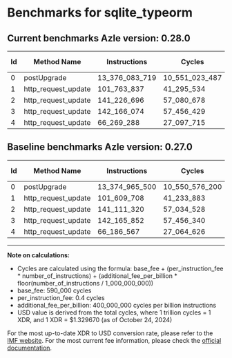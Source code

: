 # Benchmarks for sqlite_typeorm

## Current benchmarks Azle version: 0.28.0

| Id  | Method Name         | Instructions   | Cycles         | USD           | USD/Million Calls | Change                              |
| --- | ------------------- | -------------- | -------------- | ------------- | ----------------- | ----------------------------------- |
| 0   | postUpgrade         | 13_376_083_719 | 10_551_023_487 | $0.0140293794 | $14_029.37        | <font color="red">+1_118_219</font> |
| 1   | http_request_update | 101_763_837    | 41_295_534     | $0.0000549094 | $54.90            | <font color="red">+154_129</font>   |
| 2   | http_request_update | 141_226_696    | 57_080_678     | $0.0000758985 | $75.89            | <font color="red">+115_376</font>   |
| 3   | http_request_update | 142_166_074    | 57_456_429     | $0.0000763981 | $76.39            | <font color="red">+222</font>       |
| 4   | http_request_update | 66_269_288     | 27_097_715     | $0.0000360310 | $36.03            | <font color="red">+82_721</font>    |

## Baseline benchmarks Azle version: 0.27.0

| Id  | Method Name         | Instructions   | Cycles         | USD           | USD/Million Calls |
| --- | ------------------- | -------------- | -------------- | ------------- | ----------------- |
| 0   | postUpgrade         | 13_374_965_500 | 10_550_576_200 | $0.0140287847 | $14_028.78        |
| 1   | http_request_update | 101_609_708    | 41_233_883     | $0.0000548275 | $54.82            |
| 2   | http_request_update | 141_111_320    | 57_034_528     | $0.0000758371 | $75.83            |
| 3   | http_request_update | 142_165_852    | 57_456_340     | $0.0000763980 | $76.39            |
| 4   | http_request_update | 66_186_567     | 27_064_626     | $0.0000359870 | $35.98            |

---

**Note on calculations:**

- Cycles are calculated using the formula: base_fee + (per_instruction_fee \* number_of_instructions) + (additional_fee_per_billion \* floor(number_of_instructions / 1_000_000_000))
- base_fee: 590_000 cycles
- per_instruction_fee: 0.4 cycles
- additional_fee_per_billion: 400_000_000 cycles per billion instructions
- USD value is derived from the total cycles, where 1 trillion cycles = 1 XDR, and 1 XDR = $1.329670 (as of October 24, 2024)

For the most up-to-date XDR to USD conversion rate, please refer to the [IMF website](https://www.imf.org/external/np/fin/data/rms_sdrv.aspx).
For the most current fee information, please check the [official documentation](https://internetcomputer.org/docs/current/developer-docs/gas-cost#execution).
